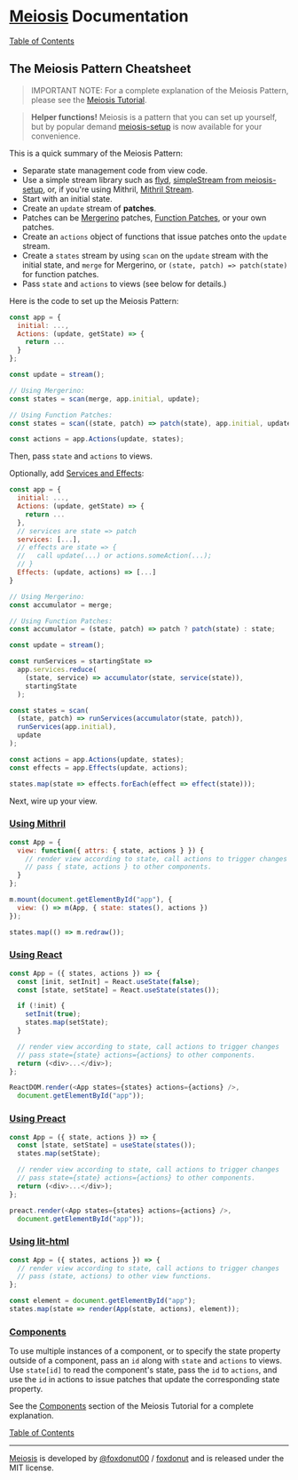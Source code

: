 # [Meiosis](https://meiosis.js.org) Documentation

[Table of Contents](toc.html)

## The Meiosis Pattern Cheatsheet

> IMPORTANT NOTE: For a complete explanation of the Meiosis Pattern, please see the
[Meiosis Tutorial](https://meiosis.js.org/tutorial/toc.html).

> **Helper functions!** Meiosis is a pattern that you can set up yourself, but by popular demand
[meiosis-setup](https://github.com/foxdonut/meiosis/tree/master/helpers/setup#meiosis-setup) is now available
for your convenience.

This is a quick summary of the Meiosis Pattern:

- Separate state management code from view code.
- Use a simple stream library such as [flyd](https://github.com/paldepind/flyd),
[simpleStream from meiosis-setup](https://github.com/foxdonut/meiosis/tree/master/helpers/setup#meiosis-setup),
or, if you're using Mithril, [Mithril Stream](https://mithril.js.org/stream.html).
- Start with an initial state.
- Create an `update` stream of **patches**.
- Patches can be
[Mergerino](https://meiosis.js.org/tutorial/05-meiosis-with-mergerino.html) patches,
[Function Patches](https://meiosis.js.org/tutorial/04-meiosis-with-function-patches.html),
or your own patches.
- Create an `actions` object of functions that issue patches onto the `update` stream.
- Create a `states` stream by using `scan` on the `update` stream with the initial state, and
`merge` for Mergerino, or `(state, patch) => patch(state)` for function patches.
- Pass `state` and `actions` to views (see below for details.)

Here is the code to set up the Meiosis Pattern:

```javascript
const app = {
  initial: ...,
  Actions: (update, getState) => {
    return ...
  }
};

const update = stream();

// Using Mergerino:
const states = scan(merge, app.initial, update);

// Using Function Patches:
const states = scan((state, patch) => patch(state), app.initial, update);

const actions = app.Actions(update, states);
```

Then, pass `state` and `actions` to views.

Optionally, add [Services and Effects](services-and-effects.html):

```javascript
const app = {
  initial: ...,
  Actions: (update, getState) => {
    return ...
  },
  // services are state => patch
  services: [...],
  // effects are state => {
  //   call update(...) or actions.someAction(...);
  // }
  Effects: (update, actions) => [...]
}

// Using Mergerino:
const accumulator = merge;

// Using Function Patches:
const accumulator = (state, patch) => patch ? patch(state) : state;

const update = stream();

const runServices = startingState =>
  app.services.reduce(
    (state, service) => accumulator(state, service(state)),
    startingState
  );

const states = scan(
  (state, patch) => runServices(accumulator(state, patch)),
  runServices(app.initial),
  update
);

const actions = app.Actions(update, states);
const effects = app.Effects(update, actions);

states.map(state => effects.forEach(effect => effect(state)));
```

Next, wire up your view.

<a name="using_mithril"></a>
### [Using Mithril](#using_mithril)

```javascript
const App = {
  view: function({ attrs: { state, actions } }) {
    // render view according to state, call actions to trigger changes
    // pass { state, actions } to other components.
  }
};

m.mount(document.getElementById("app"), {
  view: () => m(App, { state: states(), actions })
});

states.map(() => m.redraw());
```

<a name="using_react"></a>
### [Using React](#using_react)

```javascript
const App = ({ states, actions }) => {
  const [init, setInit] = React.useState(false);
  const [state, setState] = React.useState(states());

  if (!init) {
    setInit(true);
    states.map(setState);
  }

  // render view according to state, call actions to trigger changes
  // pass state={state} actions={actions} to other components.
  return (<div>...</div>);
};

ReactDOM.render(<App states={states} actions={actions} />,
  document.getElementById("app"));
```

<a name="using_preact"></a>
### [Using Preact](#using_preact)

```javascript
const App = ({ state, actions }) => {
  const [state, setState] = useState(states());
  states.map(setState);

  // render view according to state, call actions to trigger changes
  // pass state={state} actions={actions} to other components.
  return (<div>...</div>);
};

preact.render(<App states={states} actions={actions} />,
  document.getElementById("app"));
```

<a name="using_lit_html"></a>
### [Using lit-html](#using_lit_html)

```javascript
const App = ({ states, actions }) => {
  // render view according to state, call actions to trigger changes
  // pass (state, actions) to other view functions.
};

const element = document.getElementById("app");
states.map(state => render(App(state, actions), element));
```

<a name="components"></a>
### [Components](#components)

To use multiple instances of a component, or to specify the state property outside of a component,
pass an `id` along with `state` and `actions` to views. Use `state[id]` to read the component's
state, pass the `id` to `actions`, and use the `id` in actions to issue patches that update the
corresponding state property.

See the [Components](https://meiosis.js.org/tutorial/06-components.html) section of the Meiosis
Tutorial for a complete explanation.

[Table of Contents](toc.html)

-----

[Meiosis](https://meiosis.js.org) is developed by
[@foxdonut00](https://twitter.com/foxdonut00) /
[foxdonut](https://github.com/foxdonut)
and is released under the MIT license.
